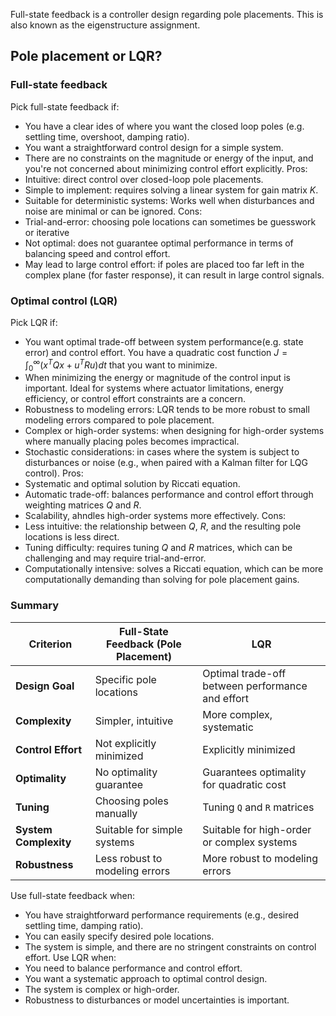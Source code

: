 Full-state feedback is a controller design regarding pole placements. This is also known as the eigenstructure assignment.
## Pole placement or LQR?
### Full-state feedback
Pick full-state feedback if:
- You have a clear ides of where you want the closed loop poles (e.g. settling time, overshoot, damping ratio).
- You want a straightforward control design for a simple system.
- There are no constraints on the magnitude or energy of the input, and you're not concerned about minimizing control effort explicitly.
Pros:
- Intuitive: direct control over closed-loop pole placements.
- Simple to implement: requires solving a linear system for gain matrix $K$.
- Suitable for deterministic systems: Works well when disturbances and noise are minimal or can be ignored.
Cons:
- Trial-and-error: choosing pole locations can sometimes be guesswork or iterative
- Not optimal: does not guarantee optimal performance in terms of balancing speed and control effort.
- May lead to large control effort: if poles are placed too far left in the complex plane (for faster response), it can result in large control signals.
### Optimal control (LQR)
Pick LQR if:
- You want optimal trade-off between system performance(e.g. state error) and control effort. You have a quadratic cost function $J = ∫_0^\infty(x^TQx+u^TRu)dt$ that you want to minimize.
- When minimizing the energy or magnitude of the control input is important. Ideal for systems where actuator limitations, energy efficiency, or control effort constraints are a concern.
- Robustness to modeling errors: LQR tends to be more robust to small modeling errors compared to pole placement.
- Complex or high-order systems: when designing for high-order systems where manually placing poles becomes impractical.
- Stochastic considerations: in cases where the system is subject to disturbances or noise (e.g., when paired with a Kalman filter for LQG control).
Pros:
- Systematic and optimal solution by Riccati equation.
- Automatic trade-off: balances performance and control effort through weighting matrices $Q$ and $R$.
- Scalability, ahndles high-order systems more effectively.
Cons:
- Less intuitive: the relationship between $Q$, $R$, and the resulting pole locations is less direct.
- Tuning difficulty: requires tuning $Q$ and $R$ matrices, which can be challenging and may require trial-and-error.
- Computationally intensive: solves a Riccati equation, which can be more computationally demanding than solving for pole placement gains.
### Summary
| **Criterion**         | **Full-State Feedback (Pole Placement)** | **LQR**                                          |
| --------------------- | ---------------------------------------- | ------------------------------------------------ |
| **Design Goal**       | Specific pole locations                  | Optimal trade-off between performance and effort |
| **Complexity**        | Simpler, intuitive                       | More complex, systematic                         |
| **Control Effort**    | Not explicitly minimized                 | Explicitly minimized                             |
| **Optimality**        | No optimality guarantee                  | Guarantees optimality for quadratic cost         |
| **Tuning**            | Choosing poles manually                  | Tuning `Q` and `R` matrices                      |
| **System Complexity** | Suitable for simple systems              | Suitable for high-order or complex systems       |
| **Robustness**        | Less robust to modeling errors           | More robust to modeling errors                   |
Use full-state feedback when:
- You have straightforward performance requirements (e.g., desired settling time, damping ratio).
- You can easily specify desired pole locations.
- The system is simple, and there are no stringent constraints on control effort.
Use LQR when:
- You need to balance performance and control effort.
- You want a systematic approach to optimal control design.
- The system is complex or high-order.
- Robustness to disturbances or model uncertainties is important.